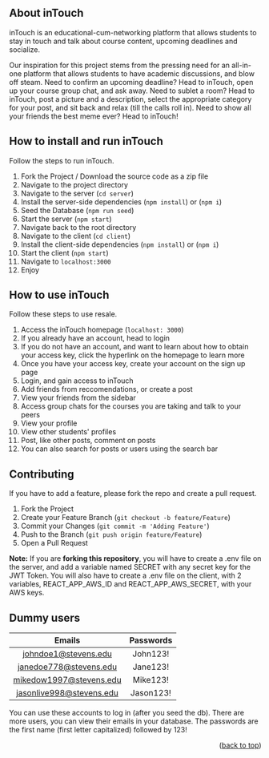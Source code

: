 ## About inTouch

inTouch is an educational-cum-networking platform that allows students to stay in touch and talk about course content, upcoming deadlines and socialize.

Our inspiration for this project stems from the pressing need for an all-in-one platform that allows students to have academic discussions, and blow off steam. Need to confirm an upcoming deadline? Head to inTouch, open up your course group chat, and ask away. Need to sublet a room? Head to inTouch, post a picture and a description, select the appropriate category for your post, and sit back and relax (till the calls roll in). Need to show all your friends the best meme ever? Head to inTouch!

<!-- How to run re$ale -->

## How to install and run inTouch

Follow the steps to run inTouch.

1. Fork the Project / Download the source code as a zip file
2. Navigate to the project directory
3. Navigate to the server (`cd server`)
4. Install the server-side dependencies (`npm install`) or (`npm i`)
5. Seed the Database (`npm run seed`)
6. Start the server (`npm start`)
7. Navigate back to the root directory
8. Navigate to the client (`cd client`)
9. Install the client-side dependencies (`npm install`) or (`npm i`)
10. Start the client (`npm start`)
11. Navigate to `localhost:3000`
12. Enjoy

<!-- How to use inTouch -->

## How to use inTouch

Follow these steps to use resale.

1. Access the inTouch homepage (`localhost: 3000`)
2. If you already have an account, head to login
3. If you do not have an account, and want to learn about how to obtain your access key, click the hyperlink on the homepage to learn more
4. Once you have your access key, create your account on the sign up page
5. Login, and gain access to inTouch
6. Add friends from reccomendations, or create a post
7. View your friends from the sidebar
8. Access group chats for the courses you are taking and talk to your peers
9. View your profile
10. View other students' profiles
11. Post, like other posts, comment on posts
12. You can also search for posts or users using the search bar

<!-- CONTRIBUTING -->

## Contributing

If you have to add a feature, please fork the repo and create a pull request.

1. Fork the Project
2. Create your Feature Branch (`git checkout -b feature/Feature`)
3. Commit your Changes (`git commit -m 'Adding Feature'`)
4. Push to the Branch (`git push origin feature/Feature`)
5. Open a Pull Request

**Note:** If you are **forking this repository**, you will have to create a .env file on the server, and add a variable named SECRET with any secret key for the JWT Token. You will also have to create a .env file on the client, with 2 variables, REACT_APP_AWS_ID and REACT_APP_AWS_SECRET, with your AWS keys.


## Dummy users

|          Emails          | Passwords |
| :----------------------: | :-------: |
|   johndoe1@stevens.edu   | John123!  |
|  janedoe778@stevens.edu  | Jane123!  |
| mikedow1997@stevens.edu  | Mike123!  |
| jasonlive998@stevens.edu | Jason123! |

You can use these accounts to log in (after you seed the db). There are more users, you can view their emails in your database. The passwords are the first name (first letter capitalized) followed by 123!

<p align="right">(<a href="#top">back to top</a>)</p>
